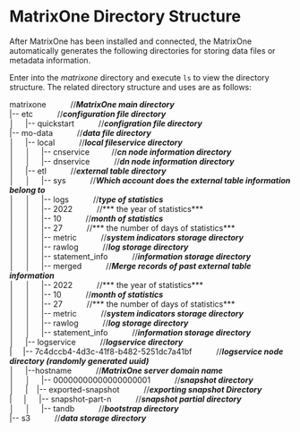 # MatrixOne Directory Structure

After MatrixOne has been installed and connected, the MatrixOne automatically generates the following directories for storing data files or metadata information.

Enter into the *matrixone* directory and execute `ls` to view the directory structure. The related directory structure and uses are as follows:

matrixone    &nbsp;&nbsp;&nbsp;&nbsp;&nbsp;&nbsp;&nbsp;&nbsp;&nbsp;&nbsp;//***MatrixOne main directory***<br>
|-- etc   &nbsp;&nbsp;&nbsp;&nbsp;&nbsp;&nbsp;&nbsp;&nbsp;&nbsp;&nbsp;//***configuration file directory***<br>
│&nbsp;&nbsp;&nbsp;&nbsp; |-- quickstart &nbsp;&nbsp;&nbsp;&nbsp;&nbsp;&nbsp;&nbsp;&nbsp;&nbsp;&nbsp;//***configration file directory***<br>
|-- mo-data  &nbsp;&nbsp;&nbsp;&nbsp;&nbsp;&nbsp;&nbsp;&nbsp;&nbsp;&nbsp;//***data file directory***<br>
│&nbsp;&nbsp;&nbsp;&nbsp; |-- local   &nbsp;&nbsp;&nbsp;&nbsp;&nbsp;&nbsp;&nbsp;&nbsp;&nbsp;&nbsp;//***local fileservice directory***<br>
│&nbsp;&nbsp;&nbsp;&nbsp; │&nbsp;&nbsp;&nbsp;&nbsp; |-- cnservice&nbsp;&nbsp;&nbsp;&nbsp;&nbsp;&nbsp;&nbsp;&nbsp;&nbsp;&nbsp;//***cn node information directory***<br>
│&nbsp;&nbsp;&nbsp;&nbsp; │&nbsp;&nbsp;&nbsp;&nbsp; |-- dnservice   &nbsp;&nbsp;&nbsp;&nbsp;&nbsp;&nbsp;&nbsp;&nbsp;&nbsp;&nbsp;//***dn node information directory***<br>
│&nbsp;&nbsp;&nbsp;&nbsp; |-- etl  &nbsp;&nbsp;&nbsp;&nbsp;&nbsp;&nbsp;&nbsp;&nbsp;&nbsp;&nbsp;//***external table directory***<br>
│&nbsp;&nbsp;&nbsp;&nbsp; │&nbsp;&nbsp;&nbsp;&nbsp;      |-- sys &nbsp;&nbsp;&nbsp;&nbsp;&nbsp;&nbsp;&nbsp;&nbsp;&nbsp;&nbsp;//***Which account does the external table information belong to***<br>
│&nbsp;&nbsp;&nbsp;&nbsp; │&nbsp;&nbsp;&nbsp;&nbsp;          |--  logs &nbsp;&nbsp;&nbsp;&nbsp;&nbsp;&nbsp;&nbsp;&nbsp;&nbsp;&nbsp;//***type of statistics***<br>
│&nbsp;&nbsp;&nbsp;&nbsp; │&nbsp;&nbsp;&nbsp;&nbsp;             |-- 2022 &nbsp;&nbsp;&nbsp;&nbsp;&nbsp;&nbsp;&nbsp;&nbsp;&nbsp;&nbsp;//*** the year of statistics***<br>
│&nbsp;&nbsp;&nbsp;&nbsp; │&nbsp;&nbsp;&nbsp;&nbsp;                 |-- 10  &nbsp;&nbsp;&nbsp;&nbsp;&nbsp;&nbsp;&nbsp;&nbsp;&nbsp;&nbsp;//***month of statistics***<br>
│&nbsp;&nbsp;&nbsp;&nbsp; │&nbsp;&nbsp;&nbsp;&nbsp;                     |-- 27 &nbsp;&nbsp;&nbsp;&nbsp;&nbsp;&nbsp;&nbsp;&nbsp;&nbsp;&nbsp;//*** the number of days of statistics***<br>
│&nbsp;&nbsp;&nbsp;&nbsp; │&nbsp;&nbsp;&nbsp;&nbsp;                         |-- metric &nbsp;&nbsp;&nbsp;&nbsp;&nbsp;&nbsp;&nbsp;&nbsp;&nbsp;&nbsp;//***system indicators storage directory***<br>
│&nbsp;&nbsp;&nbsp;&nbsp; │&nbsp;&nbsp;&nbsp;&nbsp;                         |-- rawlog &nbsp;&nbsp;&nbsp;&nbsp;&nbsp;&nbsp;&nbsp;&nbsp;&nbsp;&nbsp;//***log storage directory***<br>
│&nbsp;&nbsp;&nbsp;&nbsp; │&nbsp;&nbsp;&nbsp;&nbsp;                         |-- statement_info &nbsp;&nbsp;&nbsp;&nbsp;&nbsp;&nbsp;&nbsp;&nbsp;&nbsp;&nbsp;//***information storage directory***<br>
│&nbsp;&nbsp;&nbsp;&nbsp; │  	    &nbsp;&nbsp;|-- merged &nbsp;&nbsp;&nbsp;&nbsp;&nbsp;&nbsp;&nbsp;&nbsp;&nbsp;&nbsp;//***Merge records of past external table information***<br>
│&nbsp;&nbsp;&nbsp;&nbsp; │&nbsp;&nbsp;&nbsp;&nbsp;                |--  2022 &nbsp;&nbsp;&nbsp;&nbsp;&nbsp;&nbsp;&nbsp;&nbsp;&nbsp;&nbsp;//*** the year of statistics***<br>
│&nbsp;&nbsp;&nbsp;&nbsp; │&nbsp;&nbsp;&nbsp;&nbsp;                    |--  10  &nbsp;&nbsp;&nbsp;&nbsp;&nbsp;&nbsp;&nbsp;&nbsp;&nbsp;&nbsp;//***month of statistics***<br>
│&nbsp;&nbsp;&nbsp;&nbsp; │&nbsp;&nbsp;&nbsp;&nbsp;                       |--  27 &nbsp;&nbsp;&nbsp;&nbsp;&nbsp;&nbsp;&nbsp;&nbsp;&nbsp;&nbsp;//*** the number of days of statistics***<br>
│&nbsp;&nbsp;&nbsp;&nbsp; │&nbsp;&nbsp;&nbsp;&nbsp;                         |-- metric &nbsp;&nbsp;&nbsp;&nbsp;&nbsp;&nbsp;&nbsp;&nbsp;&nbsp;&nbsp;//***system indicators storage directory***<br>
│&nbsp;&nbsp;&nbsp;&nbsp; │&nbsp;&nbsp;&nbsp;&nbsp;                         |-- rawlog &nbsp;&nbsp;&nbsp;&nbsp;&nbsp;&nbsp;&nbsp;&nbsp;&nbsp;&nbsp;//***log storage directory***<br>
│&nbsp;&nbsp;&nbsp;&nbsp; │&nbsp;&nbsp;&nbsp;&nbsp;                         |-- statement_info &nbsp;&nbsp;&nbsp;&nbsp;&nbsp;&nbsp;&nbsp;&nbsp;&nbsp;&nbsp;//***information storage directory***<br>
│&nbsp;&nbsp;&nbsp;&nbsp; |-- logservice  &nbsp;&nbsp;&nbsp;&nbsp;&nbsp;&nbsp;&nbsp;&nbsp;&nbsp;&nbsp;//***logservice directory***<br>
|       &nbsp;|-- 7c4dccb4-4d3c-41f8-b482-5251dc7a41bf &nbsp;&nbsp;&nbsp;&nbsp;&nbsp;&nbsp;&nbsp;&nbsp;&nbsp;&nbsp;//***logservice node directory (randomly generated uuid)***<br>
│&nbsp;&nbsp;&nbsp;&nbsp;     |--hostname &nbsp;&nbsp;&nbsp;&nbsp;&nbsp;&nbsp;&nbsp;&nbsp;&nbsp;&nbsp;//***MatrixOne server domain name***<br>
│&nbsp;&nbsp;&nbsp;&nbsp;     │&nbsp;&nbsp;&nbsp;&nbsp; |-- 00000000000000000001 &nbsp;&nbsp;&nbsp;&nbsp;&nbsp;&nbsp;&nbsp;&nbsp;&nbsp;&nbsp;//***snapshot directory***<br>
│&nbsp;&nbsp;&nbsp;&nbsp;     |	   &nbsp;&nbsp;&nbsp;|-- exported-snapshot &nbsp;&nbsp;&nbsp;&nbsp;&nbsp;&nbsp;&nbsp;&nbsp;&nbsp;&nbsp;//***exporting snapshot Directory***<br>
|&nbsp; &nbsp;&nbsp;&nbsp;│&nbsp;&nbsp;&nbsp;&nbsp;   |-- snapshot-part-n &nbsp;&nbsp;&nbsp;&nbsp;&nbsp;&nbsp;&nbsp;&nbsp;&nbsp;&nbsp;//***snapshot partial directory***<br>
│&nbsp;&nbsp;&nbsp;&nbsp;     │&nbsp;&nbsp;&nbsp;&nbsp;     |-- tandb &nbsp;&nbsp;&nbsp;&nbsp;&nbsp;&nbsp;&nbsp;&nbsp;&nbsp;&nbsp;//***bootstrap directory***<br>
|-- s3  &nbsp;&nbsp;&nbsp;&nbsp;&nbsp;&nbsp;&nbsp;&nbsp;&nbsp;&nbsp;//***data storage directory***<br>
